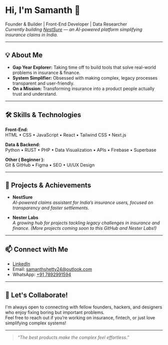 # Hi, I'm Samanth 👋

Founder & Builder | Front-End Developer | Data Researcher  
_Currently building [NestSure](https://rebrand.ly/sncheck) — an AI-powered platform simplifying insurance claims in India._

---

## 💡 About Me

- **Gap Year Explorer:** Taking time off to build tools that solve real-world problems in insurance & finance.
- **System Simplifier:** Obsessed with making complex, legacy processes transparent and user-friendly.
- **On a Mission:** Transforming insurance into a product people actually trust and understand.

---

## 🛠️ Skills & Technologies

**Front-End:**  
HTML • CSS • JavaScript • React • Tailwind CSS • Next.js

**Data & Backend:**  
Python • RUST • PHP • Data Visualization • APIs • Firebase • Superbase 

**Other ( Beginner ):**  
Git & GitHub • Figma • SEO • UI/UX Design

---

## 🚀 Projects & Achievements

- **NestSure**  
  _AI-powered claims assistant for India’s insurance users, focused on transparency and faster settlements._

- **Nester Labs**  
  _A growing hub for projects tackling legacy challenges in insurance and finance._
  *(More projects coming soon to this GitHub and Nester Labs!)*

---

## 📫 Connect with Me

- [LinkedIn](https://linkedin.com/in/samanthshetty)
- Email: [samanthshetty24@outlook.com](mailto:samanthshetty24@outlook.com)
- WhatsApp: [+91 7892991594](https://wa.me/917892991594)

---

## 🤝 Let's Collaborate!

I'm always open to connecting with fellow founders, hackers, and designers who enjoy fixing boring but important problems.  
Feel free to reach out if you’re working on insurance, fintech, or just love simplifying complex systems!

---

> _“The best products make the complex feel effortless.”_
